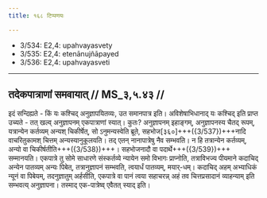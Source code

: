 ```yaml
---
title: १६८ टिप्पणयः

---
```

- 3/534: E2,4: upahvayasvety
- 3/535: E2,4: etenānujñāpayed
- 3/536: E2,4: upahvayasveti

____________________________________________


## तदेकपात्राणां समवायात् // MS_३,५.४३ //

इदं सन्दिह्यते - किं यः कश्चिद् अनुज्ञापयितव्यः, उत समानपात्र इति। अविशेषाभिधानाद् यः कश्चिद् इति प्राप्त उच्यते - तत् खल्व् अनुज्ञापनम् एकपात्राणां स्यात्। कुतः? अनुज्ञापनम् इहाङ्गम्, अनुज्ञापनस्य चैतद् रूपम्, यत्रान्येन कर्तव्यम् अन्यश् चिकीर्षेत्, सो ऽनुमन्यस्वेति ब्रूते, सहभोज[३६०]+++({3/537})+++नादि वाचरितुकामश् चित्तम् अन्यस्यानुकूलयति। तद् एतन् नानापात्रेषु नैव सम्भवति। न हि तत्रान्येन कर्तव्यम्, अन्यो वा चिकीर्षतीति+++({3/538})+++। सहभोजनादौ वा पदार्थे+++({3/539})+++ सम्मानयति। एकपात्रे तु सोमे साधारणे संस्कर्तव्ये न्यायेन समो विभागः प्राप्नोति, तत्राविभज्य पीयमाने कदाचिद् अन्येन पातव्यम् अन्यः पिबेत्, तत्रानुज्ञापनं सम्भवति, त्वयार्धं पातव्यम्, मयार्-धम्। कदाचिद् अहम् अभ्याधिकं न्यूनं वा पिबेयम्, तदनुज्ञातुम् अर्हसीति, एकपात्रे वा पानं त्वया सहाचरन्न् अहं तव चित्तप्रसादानं व्याहन्याम् इति सम्भवत्य् अनुज्ञापना। तस्माद् एक-पात्रेष्व् एवैतत् स्याद् इति।